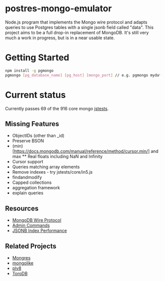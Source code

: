 # postres-mongo-emulator
Node.js program that implements the Mongo wire protocol and adapts queries to use Postgres tables with a single jsonb field called "data".
This project aims to be a full drop-in replacement of MongoDB. It's still very much a work in progress, but is in a near usable state.

# Getting Started
```bash
npm install -g pgmongo
pgmongo [pg_database_name] [pg_host] [mongo_port] // e.g. pgmongo mydatabase localhost 27018
```

# Current status
Currently passes 69 of the 916 core mongo [jstests](https://github.com/mongodb/mongo/tree/master/jstests/core).

## Missing Features
* ObjectIDs (other than _id)
* Preserve BSON
* (min)[https://docs.mongodb.com/manual/reference/method/cursor.min/] and max
** Real floats including NaN and Infinity
* Cursor support
* Queries matching array elements
* Remove indexes - try jstests/core/in5.js
* findandmodify
* Capped collections
* aggregation framework
* explain queries

## Resources
* [MongoDB Wire Protocol](https://docs.mongodb.com/manual/reference/mongodb-wire-protocol/)
* [Admin Commands](https://docs.mongodb.com/manual/reference/command/nav-administration/)
* [JSONB Index Performance](http://bitnine.net/blog-postgresql/postgresql-internals-jsonb-type-and-its-indexes/)

## Related Projects
* [Mongres](https://github.com/umitanuki/mongres)
* [mongolike](https://github.com/JerrySievert/mongolike)
* [plv8](https://github.com/plv8/plv8)
* [ToroDB](https://news.ycombinator.com/item?id=8527013)